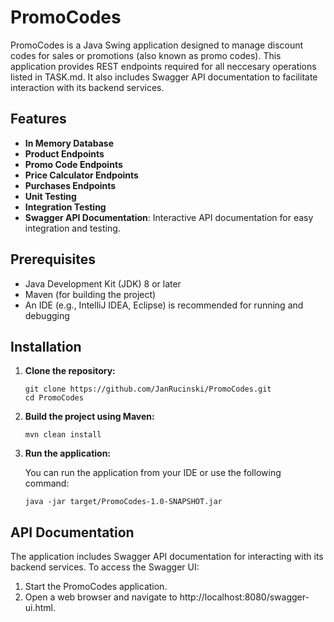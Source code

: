 # PromoCodes

PromoCodes is a Java Swing application designed to manage discount codes for sales or promotions (also known as promo codes). This application provides REST endpoints required for all neccesary operations listed in TASK.md. It also includes Swagger API documentation to facilitate interaction with its backend services.

## Features

- **In Memory Database**
- **Product Endpoints**
- **Promo Code Endpoints**
- **Price Calculator Endpoints**
- **Purchases Endpoints**
- **Unit Testing**
- **Integration Testing**
- **Swagger API Documentation**: Interactive API documentation for easy integration and testing.

## Prerequisites

- Java Development Kit (JDK) 8 or later
- Maven (for building the project)
- An IDE (e.g., IntelliJ IDEA, Eclipse) is recommended for running and debugging

## Installation

1. **Clone the repository:**

   ```
   git clone https://github.com/JanRucinski/PromoCodes.git
   cd PromoCodes
    ```

2. **Build the project using Maven:**
    ```
    mvn clean install
    ```

2. **Run the application:**

    You can run the application from your IDE or use the following command:

    ```
    java -jar target/PromoCodes-1.0-SNAPSHOT.jar
    ```

## API Documentation

The application includes Swagger API documentation for interacting with its backend services. To access the Swagger UI:

1. Start the PromoCodes application.
2. Open a web browser and navigate to http://localhost:8080/swagger-ui.html.